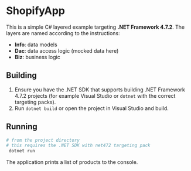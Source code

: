 # ShopifyApp

This is a simple C# layered example targeting **.NET Framework 4.7.2**. The layers are named according to the instructions:

- **Info**: data models
- **Dac**: data access logic (mocked data here)
- **Biz**: business logic

## Building

1. Ensure you have the .NET SDK that supports building .NET Framework 4.7.2 projects (for example Visual Studio or `dotnet` with the correct targeting packs).
2. Run `dotnet build` or open the project in Visual Studio and build.

## Running

```bash
# from the project directory
# this requires the .NET SDK with net472 targeting pack
 dotnet run
```

The application prints a list of products to the console.

